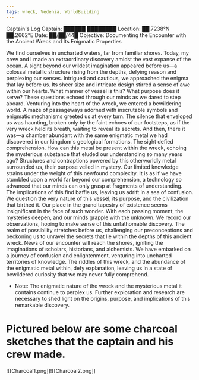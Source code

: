 ```yaml
---
tags: wreck, Vedenia, WorldBuilding
---
```

Captain's Log
Captain: ██████ ████████ 
Location: ██.7238°N ██.2662°E 
Date: ██/██/44█ 
Objective: Documenting the Encounter with the Ancient Wreck and Its Enigmatic Properties 

We find ourselves in uncharted waters, far from familiar shores. Today, my crew and I made an extraordinary discovery amidst the vast expanse of the ocean. A sight beyond our wildest imagination appeared before us—a colossal metallic structure rising from the depths, defying reason and perplexing our senses. Intrigued and cautious, we approached the enigma that lay before us. Its sheer size and intricate design stirred a sense of awe within our hearts. What manner of vessel is this? What purpose does it serve? These questions echoed through our minds as we dared to step aboard. Venturing into the heart of the wreck, we entered a bewildering world. A maze of passageways adorned with inscrutable symbols and enigmatic mechanisms greeted us at every turn. The silence that enveloped us was haunting, broken only by the faint echoes of our footsteps, as if the very wreck held its breath, waiting to reveal its secrets. And then, there it was—a chamber abundant with the same enigmatic metal we had discovered in our kingdom's geological formations. The sight defied comprehension. How can this metal be present within the wreck, echoing the mysterious substance that eluded our understanding so many years ago? Structures and contraptions powered by this otherworldly metal surrounded us, their purpose veiled in mystery. Our limited knowledge strains under the weight of this newfound complexity. It is as if we have stumbled upon a world far beyond our comprehension, a technology so advanced that our minds can only grasp at fragments of understanding. The implications of this find baffle us, leaving us adrift in a sea of confusion. We question the very nature of this vessel, its purpose, and the civilization that birthed it. Our place in the grand tapestry of existence seems insignificant in the face of such wonder. With each passing moment, the mysteries deepen, and our minds grapple with the unknown. We record our observations, hoping to make sense of this unfathomable discovery. The realm of possibility stretches before us, challenging our preconceptions and beckoning us to unravel the secrets that lie within the depths of this ancient wreck. News of our encounter will reach the shores, igniting the imaginations of scholars, historians, and alchemists. We have embarked on a journey of confusion and enlightenment, venturing into uncharted territories of knowledge. The riddles of this wreck, and the abundance of the enigmatic metal within, defy explanation, leaving us in a state of bewildered curiosity that we may never fully comprehend.

  - Note: The enigmatic nature of the wreck and the mysterious metal it contains continue to perplex us. Further exploration and research are necessary to shed light on the origins, purpose, and implications of this remarkable discovery.


# Pictured below are some charcoal sketches that the captain and his crew made.
![[Charcoal1.png]]![[Charcoal2.png]]
